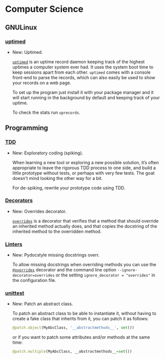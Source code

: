 # Computer Science

## GNULinux

### [uptimed](uptimed.md)

* New: Uptimed.

    [`uptimed`](https://github.com/rpodgorny/uptimed) is an uptime record daemon
    keeping track of the highest uptimes a computer system ever had. It uses the
    system boot time to keep sessions apart from each other. `uptimed` comes with
    a console front-end to parse the records, which can also easily be used to
    show your records on a web page.
    
    To set up the program just install it with your package manager and it will
    start running in the background by default and keeping track of your uptime.
    
    To check the stats run `uprecords`.
    

## Programming

### [TDD](tdd.md)

* New: Exploratory coding (spiking).

    When learning a new tool or exploring a new possible solution, it’s often
    appropriate to leave the rigorous TDD process to one side, and build a little
    prototype without tests, or perhaps with very few tests. The goat doesn't mind
    looking the other way for a bit.
    
    For de-spiking, rewrite your prototype code using TDD.
    

### [Decorators](decorators.md)

* New: Overrides decorator.

    [`overrides`](https://github.com/mkorpela/overrides) is a decorator that
    verifies that a method that should override an inherited method actually does,
    and that copies the docstring of the inherited method to the overridden method.
    

### [Linters](linters.md)

* New: Pydocstyle missing docstrings overr.

    To allow missing docstrings when overriding methods you can use the
    [`@overrides`](overrides.md) decorator and the command line option
    `--ignore-decorator=overrides` or the setting `ignore_decorator = "overrides"`
    in the configuration file.
    

### [unittest](unittest.md)

* New: Patch an abstract class.

    To patch an abstract class to be able to instantiate it, without having to
    create a fake class that inherits from it, you can patch it as follows:
    
    ```python
    @patch.object(MyAbcClass, '__abstractmethods__', set())
    ```
    
    or if you want to patch some attributes and/or methods at the same time:
    
    ```python
    @patch.multiple(MyAbcClass, __abstractmethods__=set())
    ```